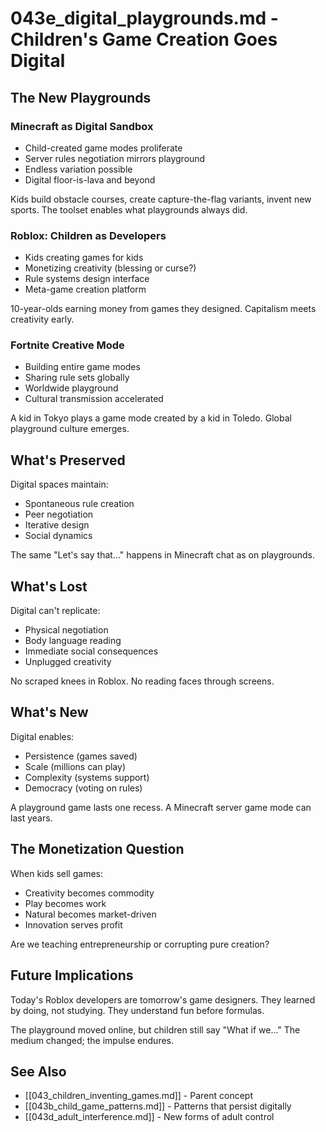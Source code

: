# 043e_digital_playgrounds.md - Children's Game Creation Goes Digital

## The New Playgrounds

### Minecraft as Digital Sandbox
- Child-created game modes proliferate
- Server rules negotiation mirrors playground
- Endless variation possible
- Digital floor-is-lava and beyond

Kids build obstacle courses, create capture-the-flag variants, invent new sports. The toolset enables what playgrounds always did.

### Roblox: Children as Developers
- Kids creating games for kids
- Monetizing creativity (blessing or curse?)
- Rule systems design interface
- Meta-game creation platform

10-year-olds earning money from games they designed. Capitalism meets creativity early.

### Fortnite Creative Mode
- Building entire game modes
- Sharing rule sets globally
- Worldwide playground
- Cultural transmission accelerated

A kid in Tokyo plays a game mode created by a kid in Toledo. Global playground culture emerges.

## What's Preserved

Digital spaces maintain:
- Spontaneous rule creation
- Peer negotiation
- Iterative design
- Social dynamics

The same "Let's say that..." happens in Minecraft chat as on playgrounds.

## What's Lost

Digital can't replicate:
- Physical negotiation
- Body language reading
- Immediate social consequences
- Unplugged creativity

No scraped knees in Roblox. No reading faces through screens.

## What's New

Digital enables:
- Persistence (games saved)
- Scale (millions can play)
- Complexity (systems support)
- Democracy (voting on rules)

A playground game lasts one recess. A Minecraft server game mode can last years.

## The Monetization Question

When kids sell games:
- Creativity becomes commodity
- Play becomes work
- Natural becomes market-driven
- Innovation serves profit

Are we teaching entrepreneurship or corrupting pure creation?

## Future Implications

Today's Roblox developers are tomorrow's game designers. They learned by doing, not studying. They understand fun before formulas.

The playground moved online, but children still say "What if we..." The medium changed; the impulse endures.

## See Also
- [[043_children_inventing_games.md]] - Parent concept
- [[043b_child_game_patterns.md]] - Patterns that persist digitally
- [[043d_adult_interference.md]] - New forms of adult control